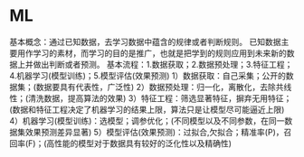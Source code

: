 # ML

基本概念：通过已知数据，去学习数据中蕴含的规律或者判断规则。
已知数据主要用作学习的素材，而学习的目的是推广，也就是把学到的规则应用到未来新的数据上并做出判断或者预测。
基本流程：1.数据获取；2.数据预处理；3.特征工程；4.机器学习(模型训练)；5.模型评估(效果预测)
1）数据获取：自己采集；公开的数据集；(数据要具有代表性，广泛性)
2）数据预处理：归一化，离散化，去除共线性；(清洗数据，提高算法的效果)
3）特征工程：筛选显著特征，摒弃无用特征；(数据和特征工程决定了机器学习的结果上限，算法只是让模型尽可能逼近上限)
4）机器学习(模型训练)：选模型；调参优化；(不同模型以及不同参数，在同一数据集效果预测差异显著)
5）模型评估(效果预测)：过拟合,欠拟合；精准率(P)，召回率(F)；(高性能的模型对于数据具有较好的泛化性以及精确性)
























